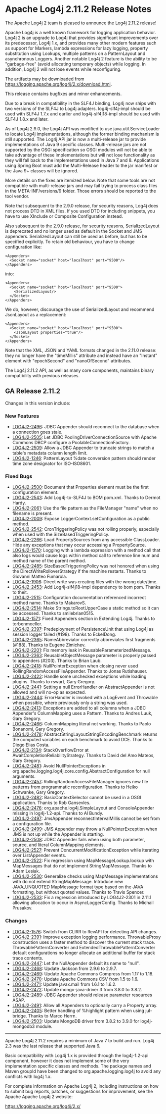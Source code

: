 <!---
 Licensed to the Apache Software Foundation (ASF) under one or more
 contributor license agreements.  See the NOTICE file distributed with
 this work for additional information regarding copyright ownership.
 The ASF licenses this file to You under the Apache License, Version 2.0
 (the "License"); you may not use this file except in compliance with
 the License.  You may obtain a copy of the License at

      http://www.apache.org/licenses/LICENSE-2.0

 Unless required by applicable law or agreed to in writing, software
 distributed under the License is distributed on an "AS IS" BASIS,
 WITHOUT WARRANTIES OR CONDITIONS OF ANY KIND, either express or implied.
 See the License for the specific language governing permissions and
 limitations under the License.
-->
# Apache Log4j 2.11.2 Release Notes

The Apache Log4j 2 team is pleased to announce the Log4j 2.11.2 release!

Apache Log4j is a well known framework for logging application behavior. Log4j 2 is an upgrade
to Log4j that provides significant improvements over its predecessor, Log4j 1.x, and provides
many other modern features such as support for Markers, lambda expressions for lazy logging,
property substitution using Lookups, multiple patterns on a PatternLayout and asynchronous
Loggers. Another notable Log4j 2 feature is the ability to be "garbage-free" (avoid allocating
temporary objects) while logging. In addition, Log4j 2 will not lose events while reconfiguring.

The artifacts may be downloaded from https://logging.apache.org/log4j/2.x/download.html.

This release contains bugfixes and minor enhancements.

Due to a break in compatibility in the SLF4J binding, Log4j now ships with two versions of the SLF4J to Log4j adapters.
log4j-slf4j-impl should be used with SLF4J 1.7.x and earlier and log4j-slf4j18-impl should be used with SLF4J 1.8.x and
later.

As of Log4j 2.9.0, the Log4j API was modified to use java.util.ServiceLoader to locate Log4j implementations,
although the former binding mechanism is still supported. The Log4j API jar is now a multi-release jar
to provide implementations of Java 9 specific classes. Multi-release jars are not supported by
the OSGi specification so OSGi modules will not be able to take advantage of these implementations
but will not lose functionality as they will fall back to the implementations used in Java 7 and 8. Applications
using Spring Boot must add the Multi-Release header to the jar manifest or the Java 9+ classes will be
ignored.

More details on the  fixes are itemized below. Note that some tools are not compatible
with multi-release jars and may fail trying to process class files in the META-INF/versions/9 folder.
Those errors should be reported to the tool vendor.

Note that subsequent to the 2.9.0 release, for security reasons, Log4j does not process DTD in XML files.
If you used DTD for including snippets, you have to use XInclude or Composite Configuration instead.

Also subsequent to the 2.9.0 release, for security reasons, SerializedLayout is deprecated and no
longer used as default in the Socket and JMS appenders. SerializedLayout can still be used as before,
but has to be specified explicitly. To retain old behaviour, you have to change configuration like:

    <Appenders>
      <Socket name="socket" host="localhost" port="9500"/>
    </Appenders>

into:

    <Appenders>
      <Socket name="socket" host="localhost" port="9500">
        <SerializedLayout/>
      </Socket>
    </Appenders>

We do, however, discourage the use of SerializedLayout and recommend JsonLayout as a replacement:

    <Appenders>
      <Socket name="socket" host="localhost" port="9500">
        <JsonLayout properties="true"/>
      </Socket>
    </Appenders>

Note that the XML, JSON and YAML formats changed in the 2.11.0 release: they no longer have the "timeMillis" attribute
and instead have an "Instant" element with "epochSecond" and "nanoOfSecond" attributes.

The Log4j 2.11.2 API, as well as many core components, maintains binary compatibility with previous releases.

## GA Release 2.11.2

Changes in this version include:

### New Features
* [LOG4J2-2496](https://issues.apache.org/jira/browse/LOG4J2-2496):
JDBC Appender should reconnect to the database when a connection goes stale.
* [LOG4J2-2505](https://issues.apache.org/jira/browse/LOG4J2-2505):
Let JDBC PoolingDriverConnectionSource with Apache Commons DBCP configure a PoolableConnectionFactory.
* [LOG4J2-2509](https://issues.apache.org/jira/browse/LOG4J2-2509):
Allow a JDBC Appender to truncate strings to match a table's metadata column length limit.
* [LOG4J2-1246](https://issues.apache.org/jira/browse/LOG4J2-1246):
PatternLayout %date conversion pattern should render time zone designator for ISO-ISO8601.

### Fixed Bugs
* [LOG4J2-2500](https://issues.apache.org/jira/browse/LOG4J2-2500):
Document that Properties element must be the first configuration element.
* [LOG4J2-2543](https://issues.apache.org/jira/browse/LOG4J2-2543):
Add Log4j-to-SLF4J to BOM pom.xml. Thanks to Dermot Hardy.
* [LOG4J2-2061](https://issues.apache.org/jira/browse/LOG4J2-2061):
Use the file pattern as the FileManager "name" when no filename is present.
* [LOG4J2-2009](https://issues.apache.org/jira/browse/LOG4J2-2009):
Expose LoggerContext.setConfiguration as a public method.
* [LOG4J2-2542](https://issues.apache.org/jira/browse/LOG4J2-2542):
CronTriggeringPolicy was not rolling properly, especially when used with the SizeBasedTriggeringPolicy.
* [LOG4J2-2266](https://issues.apache.org/jira/browse/LOG4J2-2266):
Load PropertySources from any accessible ClassLoader. Hide any exceptions that may occur accessing a PropertySource.
* [LOG4J2-1570](https://issues.apache.org/jira/browse/LOG4J2-1570):
Logging with a lambda expression with a method call that also logs would cause logs within method call to reference line num and method name of the parent method.
* [LOG4J2-2485](https://issues.apache.org/jira/browse/LOG4J2-2485):
SizeBasedTriggeringPolicy was not honored when using the DirectWriteRolloverStrategy if the machine restarts. Thanks to Giovanni Matteo Fumarola.
* [LOG4J2-1906](https://issues.apache.org/jira/browse/LOG4J2-1906):
Direct write was creating files with the wrong date/time.
* [LOG4J2-2453](https://issues.apache.org/jira/browse/LOG4J2-2453):
Add Log4j-slf4j18-impl dependency to bom pom. Thanks to theit.
* [LOG4J2-2515](https://issues.apache.org/jira/browse/LOG4J2-2515):
Configuration documentation referenced incorrect method name. Thanks to MakarovS.
* [LOG4J2-2514](https://issues.apache.org/jira/browse/LOG4J2-2514):
Make Strings.toRootUpperCase a static method so it can be accessed. Thanks to smilebrian0515.
* [LOG4J2-1571](https://issues.apache.org/jira/browse/LOG4J2-1571):
Fixed Appenders section in Extending Log4j. Thanks to torbenmoeller.
* [LOG4J2-2397](https://issues.apache.org/jira/browse/LOG4J2-2397):
Predeployment of PersistenceUnit that using Log4j as session logger failed (#198). Thanks to EckelDong.
* [LOG4J2-2365](https://issues.apache.org/jira/browse/LOG4J2-2365):
NameAbbreviator correctly abbreviates first fragments (#188). Thanks to Eugene Zimichev.
* [LOG4J2-2201](https://issues.apache.org/jira/browse/LOG4J2-2201):
Fix memory leak in ReusableParameterizedMessage.
* [LOG4J2-2363](https://issues.apache.org/jira/browse/LOG4J2-2363):
ReusableObjectMessage parameter is properly passed to appenders (#203). Thanks to Brian Laub.
* [LOG4J2-2418](https://issues.apache.org/jira/browse/LOG4J2-2418):
NullPointerException when closing never used RollingRandomAccessFileAppender. Thanks to Jonas Rutishauser.
* [LOG4J2-2422](https://issues.apache.org/jira/browse/LOG4J2-2422):
Handle some unchecked exceptions while loading plugins. Thanks to rswart, Gary Gregory.
* [LOG4J2-2441](https://issues.apache.org/jira/browse/LOG4J2-2441):
Setting a null ErrorHandler on AbstractAppender is not allowed and will no-op as expected.
* [LOG4J2-2444](https://issues.apache.org/jira/browse/LOG4J2-2444):
ErrorHandler is invoked with a LogEvent and Throwable when possible, where previously only a string was used.
* [LOG4J2-2413](https://issues.apache.org/jira/browse/LOG4J2-2413):
Exceptions are added to all columns when a JDBC Appender's ColumnMapping uses a Pattern. Thanks to Andres Luuk, Gary Gregory.
* [LOG4J2-2466](https://issues.apache.org/jira/browse/LOG4J2-2466):
ColumnMapping literal not working. Thanks to Paolo Bonanomi, Gary Gregory.
* [LOG4J2-2478](https://issues.apache.org/jira/browse/LOG4J2-2478):
AbstractStringLayoutStringEncodingBenchmark returns the computed variables on each benchmark to avoid DCE. Thanks to Diego Elias Costa.
* [LOG4J2-2134](https://issues.apache.org/jira/browse/LOG4J2-2134):
StackOverflowError at AwaitCompletionReliabilityStrategy. Thanks to David del Amo Mateos, Gary Gregory.
* [LOG4J2-2481](https://issues.apache.org/jira/browse/LOG4J2-2481):
Avoid NullPointerExceptions in org.apache.logging.log4j.core.config.AbstractConfiguration for null arguments.
* [LOG4J2-2457](https://issues.apache.org/jira/browse/LOG4J2-2457):
RollingRandomAccessFileManager ignores new file patterns from programmatic reconfiguration. Thanks to Heiko Schwanke, Gary Gregory.
* [LOG4J2-2482](https://issues.apache.org/jira/browse/LOG4J2-2482):
BasicContextSelector cannot be used in a OSGI application. Thanks to Rob Gansevles.
* [LOG4J2-2476](https://issues.apache.org/jira/browse/LOG4J2-2476):
org.apache.log4j.SimpleLayout and ConsoleAppender missing in log4j-1.2-api. Thanks to Al Bundy.
* [LOG4J2-2497](https://issues.apache.org/jira/browse/LOG4J2-2497):
JmsAppender reconnectIntervalMillis cannot be set from a configuration file.
* [LOG4J2-2499](https://issues.apache.org/jira/browse/LOG4J2-2499):
JMS Appender may throw a NullPointerException when JMS is not up while the Appender is starting.
* [LOG4J2-2508](https://issues.apache.org/jira/browse/LOG4J2-2508):
JDBC Appender fails when using both parameter, source, and literal ColumnMapping elements.
* [LOG4J2-2527](https://issues.apache.org/jira/browse/LOG4J2-2527):
Prevent ConcurrentModificationException while iterating over ListAppender events.
* [LOG4J2-2522](https://issues.apache.org/jira/browse/LOG4J2-2522):
Fix regression using MapMessageLookup.lookup with MapMessages that do not implement StringMapMessage. Thanks to Adam Lesiak.
* [LOG4J2-2530](https://issues.apache.org/jira/browse/LOG4J2-2530):
Generalize checks using MapMessage implementations with do not extend StringMapMessage.
        Introduce new JAVA_UNQUOTED MapMessage format type based on the JAVA formatting, but without
        quoted values. Thanks to Travis Spencer.
* [LOG4J2-2533](https://issues.apache.org/jira/browse/LOG4J2-2533):
Fix a regression introduced by LOG4J2-2301 in 2.11.1 allowing allocation to occur in AsyncLoggerConfig. Thanks to Michail Prusakov.

### Changes
* [LOG4J2-1576](https://issues.apache.org/jira/browse/LOG4J2-1576):
Switch from CLIRR to RevAPI for detecting API changes.
* [LOG4J2-2391](https://issues.apache.org/jira/browse/LOG4J2-2391):
Improve exception logging performance. ThrowableProxy construction uses a faster
        method to discover the current stack trace. ThrowablePatternConverter and
        ExtendedThrowablePatternConverter default configurations no longer allocate
        an additional buffer for stack trace contents.
* [LOG4J2-2447](https://issues.apache.org/jira/browse/LOG4J2-2447):
Let the NullAppender default its name to "null".
* [LOG4J2-2468](https://issues.apache.org/jira/browse/LOG4J2-2468):
Update Jackson from 2.9.6 to 2.9.7.
* [LOG4J2-2469](https://issues.apache.org/jira/browse/LOG4J2-2469):
Update Apache Commons Compress from 1.17 to 1.18.
* [LOG4J2-2470](https://issues.apache.org/jira/browse/LOG4J2-2470):
Update Apache Commons CSV from 1.5 to 1.6.
* [LOG4J2-2471](https://issues.apache.org/jira/browse/LOG4J2-2471):
Update javax.mail from 1.6.1 to 1.6.2.
* [LOG4J2-2472](https://issues.apache.org/jira/browse/LOG4J2-2472):
Update mongo-java-driver 3 from 3.8.0 to 3.8.2.
* [LOG4J2-2489](https://issues.apache.org/jira/browse/LOG4J2-2489):
JDBC Appender should release parameter resources ASAP.
* [LOG4J2-2491](https://issues.apache.org/jira/browse/LOG4J2-2491):
Allow all Appenders to optionally carry a Property array.
* [LOG4J2-2405](https://issues.apache.org/jira/browse/LOG4J2-2405):
Better handling of %highlight pattern when using jul-bridge. Thanks to Marco Herrn.
* [LOG4J2-2503](https://issues.apache.org/jira/browse/LOG4J2-2503):
Update MongoDB driver from 3.8.2 to 3.9.0 for log4j-mongodb3 module.

---

Apache Log4j 2.11.2 requires a minimum of Java 7 to build and run. Log4j 2.3 was the
last release that supported Java 6.

Basic compatibility with Log4j 1.x is provided through the log4j-1.2-api component, however it
does not implement some of the very implementation specific classes and methods. The package
names and Maven groupId have been changed to org.apache.logging.log4j to avoid any conflicts
with log4j 1.x.

For complete information on Apache Log4j 2, including instructions on how to submit bug
reports, patches, or suggestions for improvement, see the Apache Apache Log4j 2 website:

https://logging.apache.org/log4j/2.x/